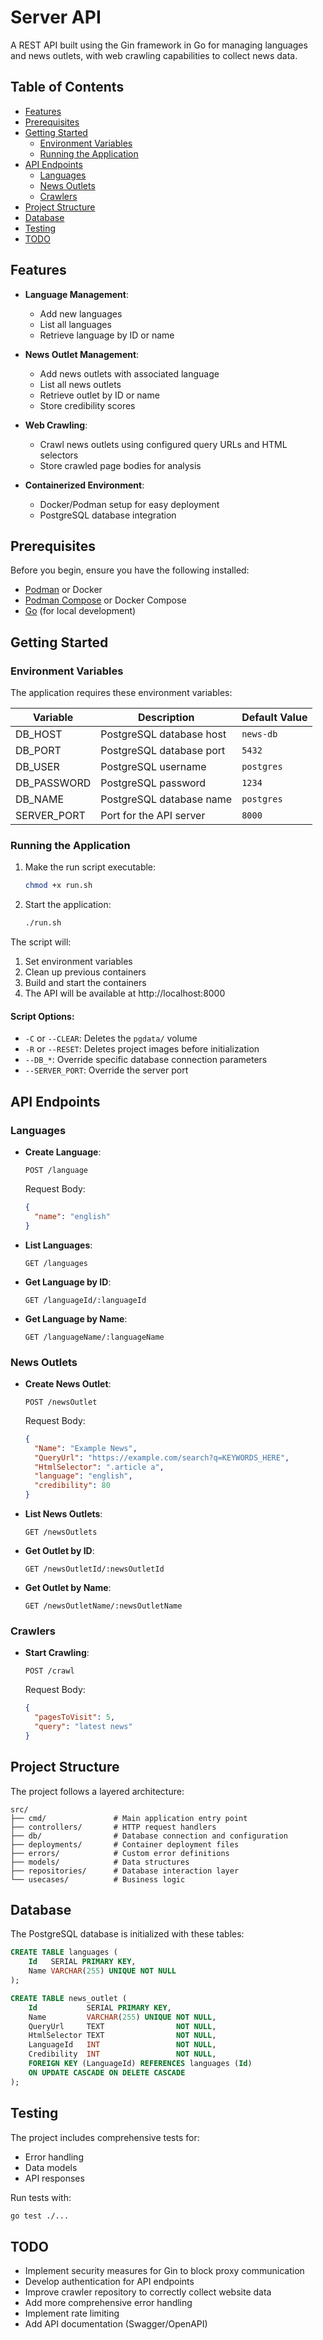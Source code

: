 # Server API

A REST API built using the Gin framework in Go for managing languages and news outlets, with web crawling capabilities to collect news data.

## Table of Contents

- [Features](#features)
- [Prerequisites](#prerequisites)
- [Getting Started](#getting-started)
  - [Environment Variables](#environment-variables)
  - [Running the Application](#running-the-application)
- [API Endpoints](#api-endpoints)
  - [Languages](#languages)
  - [News Outlets](#news-outlets)
  - [Crawlers](#crawlers)
- [Project Structure](#project-structure)
- [Database](#database)
- [Testing](#testing)
- [TODO](#todo)

## Features

- **Language Management**:
  - Add new languages
  - List all languages
  - Retrieve language by ID or name

- **News Outlet Management**:
  - Add news outlets with associated language
  - List all news outlets
  - Retrieve outlet by ID or name
  - Store credibility scores

- **Web Crawling**:
  - Crawl news outlets using configured query URLs and HTML selectors
  - Store crawled page bodies for analysis

- **Containerized Environment**:
  - Docker/Podman setup for easy deployment
  - PostgreSQL database integration

## Prerequisites

Before you begin, ensure you have the following installed:

- [Podman](https://podman.io/) or Docker
- [Podman Compose](https://github.com/containers/podman-compose/) or Docker Compose
- [Go](https://golang.org/doc/install) (for local development)

## Getting Started

### Environment Variables

The application requires these environment variables:

| Variable       | Description                          | Default Value  |
|----------------|--------------------------------------|----------------|
| DB_HOST        | PostgreSQL database host             | `news-db`      |
| DB_PORT        | PostgreSQL database port             | `5432`         |
| DB_USER        | PostgreSQL username                  | `postgres`     |
| DB_PASSWORD    | PostgreSQL password                  | `1234`         |
| DB_NAME        | PostgreSQL database name             | `postgres`     |
| SERVER_PORT    | Port for the API server              | `8000`         |

### Running the Application

1. Make the run script executable:
   ```bash
   chmod +x run.sh
   ```

2. Start the application:
   ```bash
   ./run.sh
   ```

The script will:
1. Set environment variables
2. Clean up previous containers
3. Build and start the containers
4. The API will be available at http://localhost:8000

#### Script Options:
- `-C` or `--CLEAR`: Deletes the `pgdata/` volume
- `-R` or `--RESET`: Deletes project images before initialization
- `--DB_*`: Override specific database connection parameters
- `--SERVER_PORT`: Override the server port

## API Endpoints

### Languages

- **Create Language**:
  ```
  POST /language
  ```
  Request Body:
  ```json
  {
    "name": "english"
  }
  ```

- **List Languages**:
  ```
  GET /languages
  ```

- **Get Language by ID**:
  ```
  GET /languageId/:languageId
  ```

- **Get Language by Name**:
  ```
  GET /languageName/:languageName
  ```

### News Outlets

- **Create News Outlet**:
  ```
  POST /newsOutlet
  ```
  Request Body:
  ```json
  {
    "Name": "Example News",
    "QueryUrl": "https://example.com/search?q=KEYWORDS_HERE",
    "HtmlSelector": ".article a",
    "language": "english",
    "credibility": 80
  }
  ```

- **List News Outlets**:
  ```
  GET /newsOutlets
  ```

- **Get Outlet by ID**:
  ```
  GET /newsOutletId/:newsOutletId
  ```

- **Get Outlet by Name**:
  ```
  GET /newsOutletName/:newsOutletName
  ```

### Crawlers

- **Start Crawling**:
  ```
  POST /crawl
  ```
  Request Body:
  ```json
  {
    "pagesToVisit": 5,
    "query": "latest news"
  }
  ```

## Project Structure

The project follows a layered architecture:

```
src/
├── cmd/               # Main application entry point
├── controllers/       # HTTP request handlers
├── db/                # Database connection and configuration
├── deployments/       # Container deployment files
├── errors/            # Custom error definitions
├── models/            # Data structures
├── repositories/      # Database interaction layer
└── usecases/          # Business logic
```

## Database

The PostgreSQL database is initialized with these tables:

```sql
CREATE TABLE languages (
    Id   SERIAL PRIMARY KEY,
    Name VARCHAR(255) UNIQUE NOT NULL
);

CREATE TABLE news_outlet (
    Id           SERIAL PRIMARY KEY,
    Name         VARCHAR(255) UNIQUE NOT NULL,
    QueryUrl     TEXT                NOT NULL,
    HtmlSelector TEXT                NOT NULL,
    LanguageId   INT                 NOT NULL,
    Credibility  INT                 NOT NULL,
    FOREIGN KEY (LanguageId) REFERENCES languages (Id) 
    ON UPDATE CASCADE ON DELETE CASCADE
);
```

## Testing

The project includes comprehensive tests for:

- Error handling
- Data models
- API responses

Run tests with:
```bash
go test ./...
```

## TODO

- Implement security measures for Gin to block proxy communication
- Develop authentication for API endpoints
- Improve crawler repository to correctly collect website data
- Add more comprehensive error handling
- Implement rate limiting
- Add API documentation (Swagger/OpenAPI)